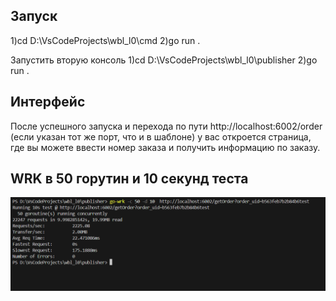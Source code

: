 ## Запуск
1)cd D:\VsCodeProjects\wbl_l0\cmd 
2)go run .

Запустить вторую консоль
1)cd D:\VsCodeProjects\wbl_l0\publisher 
2)go run .

## Интерфейс
После успешного запуска и перехода по пути http://localhost:6002/order (если указан тот же порт, что и в шаблоне) у вас откроется страница, где вы можете ввести номер заказа и получить информацию по заказу.

## WRK в 50 горутин и 10 секунд теста

![WRK тест](./img/wrk.png)

